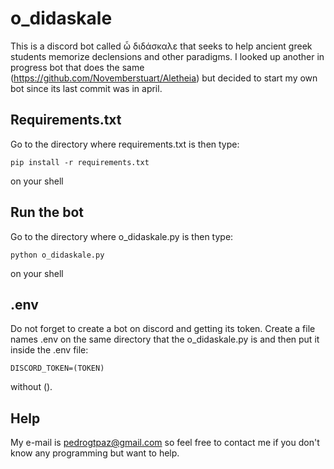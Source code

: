 # o_didaskale
This is a discord bot called ὦ διδάσκαλε that seeks to help ancient greek students memorize declensions and other paradigms.
I looked up another in progress bot that does the same (https://github.com/Novemberstuart/Aletheia) but decided to start my own bot since its last commit was in april.

## Requirements.txt

Go to the directory where requirements.txt is then type:
```
pip install -r requirements.txt
```
on your shell

## Run the bot

Go to the directory where o_didaskale.py is then type:
```
python o_didaskale.py
```
on your shell

## .env

Do not forget to create a bot on discord and getting its token. Create a file names .env on the same directory that the o_didaskale.py is and then put it inside the .env file:
```
DISCORD_TOKEN=(TOKEN)
```
without ().

## Help

My e-mail is pedrogtpaz@gmail.com so feel free to contact me if you don't know any programming but want to help.
